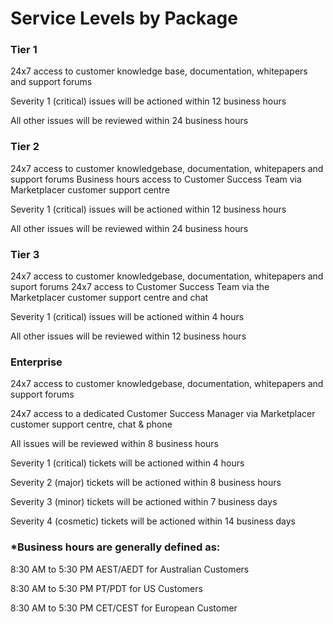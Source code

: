 # Service Levels by Package
### Tier 1 

24x7 access to customer knowledge base, documentation, whitepapers and support forums

Severity 1 (critical) issues will be actioned within 12 business hours

All other issues will be reviewed within 24 business hours

### Tier 2 

24x7 access to customer knowledgebase, documentation, whitepapers and support forums
Business hours access to Customer Success Team via Marketplacer customer support centre

Severity 1 (critical) issues will be actioned within 12 business hours

All other issues will be reviewed within 24 business hours

### Tier 3

24x7 access to customer knowledgebase, documentation, whitepapers and suport forums
24x7 access to Customer Success Team via the Marketplacer customer support centre and chat

Severity 1 (critical) issues will be actioned within 4 hours

All other issues will be reviewed within 12 business hours

### Enterprise
24x7 access to customer knowledgebase, documentation, whitepapers and support forums

24x7 access to a dedicated Customer Success Manager via Marketplacer customer support centre, chat & phone

<p>All issues will be reviewed within 8 business hours</p>

Severity 1 (critical) tickets will be actioned within 4 hours

Severity 2 (major) tickets will be actioned within 8 business hours

Severity 3 (minor) tickets will be actioned within 7 business days

Severity 4 (cosmetic) tickets will be actioned within 14 business days


### *Business hours are generally defined as:

8:30 AM to 5:30 PM AEST/AEDT for Australian Customers

8:30 AM to 5:30 PM PT/PDT for US Customers

8:30 AM to 5:30 PM CET/CEST for European Customer
